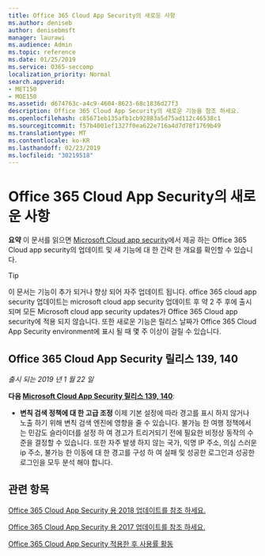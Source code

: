 ```yaml
---
title: Office 365 Cloud App Security의 새로운 사항
ms.author: deniseb
author: denisebmsft
manager: laurawi
ms.audience: Admin
ms.topic: reference
ms.date: 01/25/2019
ms.service: O365-seccomp
localization_priority: Normal
search.appverid:
- MET150
- MOE150
ms.assetid: d674763c-a4c9-4604-8623-68c1836d27f3
description: Office 365 Cloud App Security의 새로운 기능을 참조 하세요.
ms.openlocfilehash: c85671eb135afb1cb92883a5d75ad112c46538c1
ms.sourcegitcommit: f57b4001ef1327f0ea622e716a4d7d78f1769b49
ms.translationtype: MT
ms.contentlocale: ko-KR
ms.lasthandoff: 02/23/2019
ms.locfileid: "30219518"
---
```

# <a name="what-is-new-in-office-365-cloud-app-security"></a>Office 365 Cloud App Security의 새로운 사항

**요약** 이 문서를 읽으면 [Microsoft Cloud app security](https://aka.ms/whatiscas)에서 제공 하는 Office 365 Cloud app security의 업데이트 및 새 기능에 대 한 간략 한 개요를 확인할 수 있습니다.
  
> [!TIP]
> 이 문서는 기능이 추가 되거나 향상 되어 자주 업데이트 됩니다. office 365 cloud app security 업데이트는 microsoft cloud app security 업데이트 후 약 2 주 후에 출시 되며 모든 Microsoft cloud app security updates가 Office 365 Cloud app security에 적용 되지 않습니다. 또한 새로운 기능은 릴리스 날짜가 Office 365 Cloud App Security environment에 표시 될 때 몇 주 이상이 걸릴 수 있습니다.

## <a name="office-365-cloud-app-security-releases-139-140"></a>Office 365 Cloud App Security 릴리스 139, 140

*출시 되는 2019 년 1 월 22 일*

**다음 [Microsoft Cloud App Security 릴리스 139, 140](https://docs.microsoft.com/cloud-app-security/release-notes#cloud-app-security-release-139-140)**:

- **변칙 검색 정책에 대 한 고급 조정** 이제 기본 설정에 따라 경고를 표시 하지 않거나 노출 하기 위해 변칙 검색 엔진에 영향을 줄 수 있습니다. 불가능 한 여행 정책에서는 민감도 슬라이더를 설정 하 여 경고가 트리거되기 전에 필요한 비정상 동작의 수준을 결정할 수 있습니다. 또한 자주 발생 하지 않는 국가, 익명 IP 주소, 의심 스러운 ip 주소, 불가능 한 이동에 대 한 경고를 구성 하 여 실패 및 성공한 로그인과 성공한 로그인을 모두 분석 해야 합니다. 

## <a name="related-topics"></a>관련 항목

[Office 365 Cloud App Security 용 2018 업데이트를 참조 하세요.](new-in-office-365-cas-2018.md)

[Office 365 Cloud App Security 용 2017 업데이트를 참조 하세요.](new-in-office-365-cas-2017.md)
    
[Office 365 Cloud App Security 적용한 후 사용률 활동](utilization-activities-for-ocas.md)